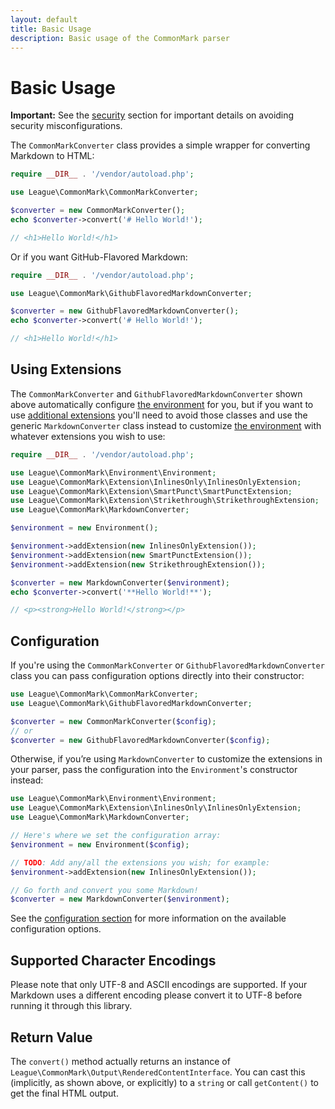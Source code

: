 ```yaml
---
layout: default
title: Basic Usage
description: Basic usage of the CommonMark parser
---
```


# Basic Usage

<i class="fa fa-exclamation-triangle"></i>
**Important:** See the [security](/2.2/security/) section for important details on avoiding security misconfigurations.

The `CommonMarkConverter` class provides a simple wrapper for converting Markdown to HTML:

```php
require __DIR__ . '/vendor/autoload.php';

use League\CommonMark\CommonMarkConverter;

$converter = new CommonMarkConverter();
echo $converter->convert('# Hello World!');

// <h1>Hello World!</h1>
```

Or if you want GitHub-Flavored Markdown:

```php
require __DIR__ . '/vendor/autoload.php';

use League\CommonMark\GithubFlavoredMarkdownConverter;

$converter = new GithubFlavoredMarkdownConverter();
echo $converter->convert('# Hello World!');

// <h1>Hello World!</h1>
```

## Using Extensions

The `CommonMarkConverter` and `GithubFlavoredMarkdownConverter` shown above automatically configure [the environment](/2.2/customization/environment/) for you, but if you want to use [additional extensions](/2.2/customization/extensions/) you'll need to avoid those classes and use the generic `MarkdownConverter` class instead to customize [the environment](/2.2/customization/environment/) with whatever extensions you wish to use:

```php
require __DIR__ . '/vendor/autoload.php';

use League\CommonMark\Environment\Environment;
use League\CommonMark\Extension\InlinesOnly\InlinesOnlyExtension;
use League\CommonMark\Extension\SmartPunct\SmartPunctExtension;
use League\CommonMark\Extension\Strikethrough\StrikethroughExtension;
use League\CommonMark\MarkdownConverter;

$environment = new Environment();

$environment->addExtension(new InlinesOnlyExtension());
$environment->addExtension(new SmartPunctExtension());
$environment->addExtension(new StrikethroughExtension());

$converter = new MarkdownConverter($environment);
echo $converter->convert('**Hello World!**');

// <p><strong>Hello World!</strong></p>
```

## Configuration

If you're using the `CommonMarkConverter` or `GithubFlavoredMarkdownConverter` class you can pass configuration options directly into their constructor:

```php
use League\CommonMark\CommonMarkConverter;
use League\CommonMark\GithubFlavoredMarkdownConverter;

$converter = new CommonMarkConverter($config);
// or
$converter = new GithubFlavoredMarkdownConverter($config);
```

Otherwise, if you’re using `MarkdownConverter` to customize the extensions in your parser, pass the configuration into the `Environment`'s constructor instead:

```php
use League\CommonMark\Environment\Environment;
use League\CommonMark\Extension\InlinesOnly\InlinesOnlyExtension;
use League\CommonMark\MarkdownConverter;

// Here's where we set the configuration array:
$environment = new Environment($config);

// TODO: Add any/all the extensions you wish; for example:
$environment->addExtension(new InlinesOnlyExtension());

// Go forth and convert you some Markdown!
$converter = new MarkdownConverter($environment);
```

See the [configuration section](/2.2/configuration/) for more information on the available configuration options.

## Supported Character Encodings

Please note that only UTF-8 and ASCII encodings are supported.  If your Markdown uses a different encoding please convert it to UTF-8 before running it through this library.

## Return Value

The `convert()` method actually returns an instance of `League\CommonMark\Output\RenderedContentInterface`.  You can cast this (implicitly, as shown above, or explicitly) to a `string` or call `getContent()` to get the final HTML output.
